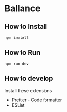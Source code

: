 # Ballance

## How to Install
```
npm install
```

## How to Run
```
npm run dev
```

## How to develop
Install these extensions

* Prettier - Code formatter
* ESLint